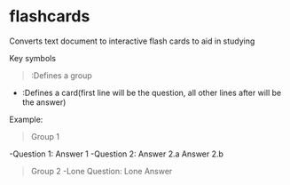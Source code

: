 # flashcards
Converts text document to interactive flash cards to aid in studying

Key symbols
>  :Defines a group
-  :Defines a card(first line will be the question, all other lines after will be the answer)

Example:

>Group 1

-Question 1:
Answer 1
-Question 2:
Answer 2.a
Answer 2.b

>Group 2
-Lone Question:
Lone Answer
